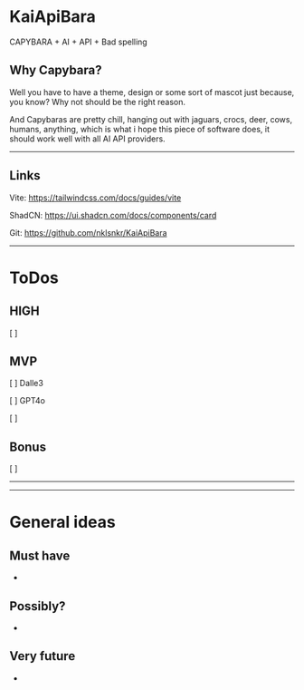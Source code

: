 # KaiApiBara

CAPYBARA + AI + API + Bad spelling

## Why Capybara?

Well you have to have a theme, design or some sort of mascot just because, you know? Why not should be the right reason.

And Capybaras are pretty chill, hanging out with jaguars, crocs, deer, cows, humans, anything, which is what i hope this piece of software does, it should work well with all AI API providers.





----
## Links

Vite:
https://tailwindcss.com/docs/guides/vite

ShadCN:
https://ui.shadcn.com/docs/components/card

Git: https://github.com/nklsnkr/KaiApiBara


----

# ToDos

## HIGH
 [ ] 


## MVP
 [ ] Dalle3

 [ ] GPT4o

 [ ] 


## Bonus
 [ ] 

----
----

# General ideas

## Must have
- 

## Possibly?
- 

## Very future
- 




